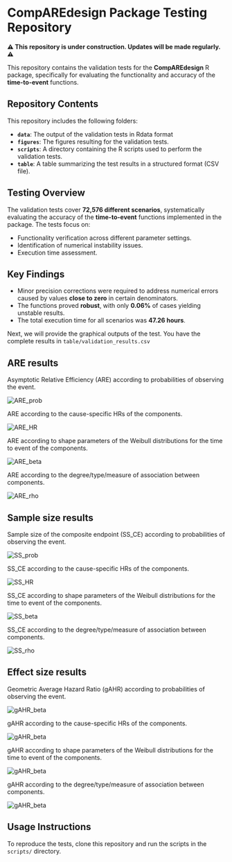 # CompAREdesign Package Testing Repository

**⚠️ This repository is under construction. Updates will be made regularly. ⚠️**

This repository contains the validation tests for the **CompAREdesign** R package, specifically for evaluating the functionality and accuracy of the **time-to-event** functions.

## Repository Contents

This repository includes the following folders:

- **`data`**: The output of the validation tests in Rdata format
- **`figures`**: The figures resulting for the validation tests.
- **`scripts`**: A directory containing the R scripts used to perform the validation tests.
- **`table`**: A table summarizing the test results in a structured format (CSV file).

## Testing Overview

The validation tests cover **72,576 different scenarios**, systematically evaluating the accuracy of the **time-to-event** functions implemented in the package. The tests focus on:

- Functionality verification across different parameter settings.
- Identification of numerical instability issues.
- Execution time assessment.

## Key Findings

- Minor precision corrections were required to address numerical errors caused by values **close to zero** in certain denominators.
- The functions proved **robust**, with only **0.06%** of cases yielding unstable results.
- The total execution time for all scenarios was **47.26 hours**.

Next, we will provide the graphical outputs of the test. You have the complete results in `table/validation_results.csv`

## ARE results

Asymptotic Relative Efficiency (ARE) according to probabilities of observing the event.

![ARE_prob](figures/check_are_prob.png)

ARE according to the cause-specific HRs of the components.

![ARE_HR](figures/check_are_HR.png)

ARE according to shape parameters of the Weibull distributions for the time to event of the components.

![ARE_beta](figures/check_are_beta.png)

ARE according to the degree/type/measure of association between components.

![ARE_rho](figures/check_are_rho.png)

## Sample size results

Sample size of the composite endpoint (SS_CE) according to probabilities of observing the event.

![SS_prob](figures/check_ss_prob.png)

SS_CE according to the cause-specific HRs of the components.

![SS_HR](figures/check_ss_HR.png)

SS_CE according to shape parameters of the Weibull distributions for the time to event of the components.

![SS_beta](figures/check_ss_beta.png)

SS_CE according to the degree/type/measure of association between components.

![SS_rho](figures/check_ss_rho.png)

## Effect size results

Geometric Average Hazard Ratio (gAHR) according to probabilities of observing the event.

![gAHR_beta](figures/check_gAHR_prob.png)

gAHR according to the cause-specific HRs of the components.

![gAHR_beta](figures/check_gAHR_HR.png)

gAHR according to shape parameters of the Weibull distributions for the time to event of the components.

![gAHR_beta](figures/check_gAHR_beta.png)

gAHR according to the degree/type/measure of association between components.

![gAHR_beta](figures/check_gAHR_rho.png)


## Usage Instructions

To reproduce the tests, clone this repository and run the scripts in the `scripts/` directory. 


